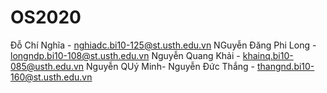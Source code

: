 # OS2020
Đỗ Chí Nghĩa - nghiadc.bi10-125@st.usth.edu.vn
NGuyễn Đăng Phi Long - longndp.bi10-108@st.usth.edu.vn
Nguyễn Quang Khải - khainq.bi10-085@usth.edu.vn
Nguyễn QUý Minh-
Nguyễn Đức Thắng - thangnd.bi10-160@st.usth.edu.vn
